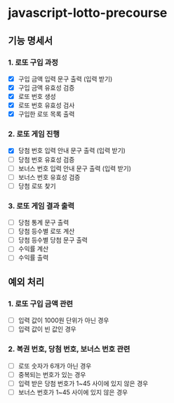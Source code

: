 # javascript-lotto-precourse

## 기능 명세서

### 1. 로또 구입 과정

- [x] 구입 금액 입력 문구 출력 (입력 받기)
- [x] 구입 금액 유효성 검증
- [x] 로또 번호 생성
- [x] 로또 번호 유효성 검사
- [x] 구입한 로또 목록 출력

### 2. 로또 게임 진행

- [x] 당첨 번호 입력 안내 문구 출력 (입력 받기)
- [ ] 당첨 번호 유효성 검증
- [ ] 보너스 번호 입력 안내 문구 출력 (입력 받기)
- [ ] 보너스 번호 유효성 검증
- [ ] 당첨 로또 찾기

### 3. 로또 게임 결과 출력

- [ ] 당첨 통계 문구 출력
- [ ] 당첨 등수별 로또 계산
- [ ] 당첨 등수별 당첨 문구 출력
- [ ] 수익률 계산
- [ ] 수익률 출력

## 예외 처리

### 1. 로또 구입 금액 관련

- [ ] 입력 값이 1000원 단위가 아닌 경우
- [ ] 입력 값이 빈 값인 경우

### 2. 복권 번호, 당첨 번호, 보너스 번호 관련

- [ ] 로또 숫자가 6개가 아닌 경우
- [ ] 중복되는 번호가 있는 경우
- [ ] 입력 받은 당첨 번호가 1~45 사이에 있지 않은 경우
- [ ] 보너스 번호가 1~45 사이에 있지 않은 경우
